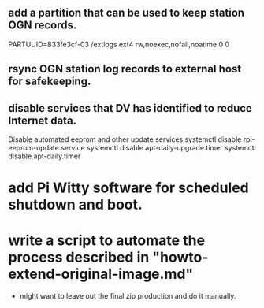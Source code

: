 

## add a partition that can be used to keep station OGN records.
PARTUUID=833fe3cf-03  /extlogs        ext4    rw,noexec,nofail,noatime  0       0

## rsync OGN station log records to external host for safekeeping.

## disable services that DV has identified to reduce Internet data.

Disable automated eeprom and other update services
systemctl disable rpi-eeprom-update.service
systemctl disable apt-daily-upgrade.timer
systemctl disable apt-daily.timer



# add Pi Witty software for scheduled shutdown and boot.

# write a script to automate the process described in "howto-extend-original-image.md"

- might want to leave out the final zip production and do it manually.

